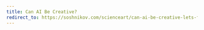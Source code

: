 ```yaml
---
title: Can AI Be Creative?
redirect_to: https://soshnikov.com/scienceart/can-ai-be-creative-lets-find-out/
---
```

